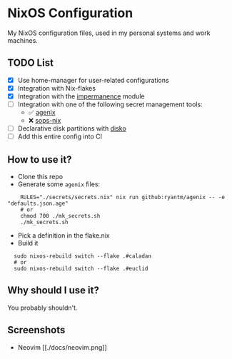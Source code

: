# NixOS Configuration

My NixOS configuration files, used in my personal systems and work machines.

## TODO List

   - [X] Use home-manager for user-related configurations
   - [X] Integration with Nix-flakes
   - [X] Integration with the [impermanence](https://github.com/nix-community/impermanence) module
   - [ ] Integration with one of the following secret management tools:
     - :white_check_mark: [agenix](https://github.com/ryantm/agenix) 
     - :x: [sops-nix](https://github.com/Mic92/sops-nix)
   - [ ] Declarative disk partitions with [disko](https://github.com/nix-community/disko) 
   - [ ] Add this entire config into CI

## How to use it?

   - Clone this repo
   - Generate some `agenix` files:
```shell
    RULES="./secrets/secrets.nix" nix run github:ryantm/agenix -- -e "defaults.json.age"
    # or
    chmod 700 ./mk_secrets.sh
    ./mk_secrets.sh
```
   - Pick a definition in the flake.nix
   - Build it

```shell
  sudo nixos-rebuild switch --flake .#caladan
  # or
  sudo nixos-rebuild switch --flake .#euclid
```

## Why should I use it?

You probably shouldn't.

## Screenshots

- Neovim
[[./docs/neovim.png]]
